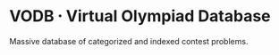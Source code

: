 # VODB &#11825; Virtual Olympiad Database
Massive database of categorized and indexed contest problems.